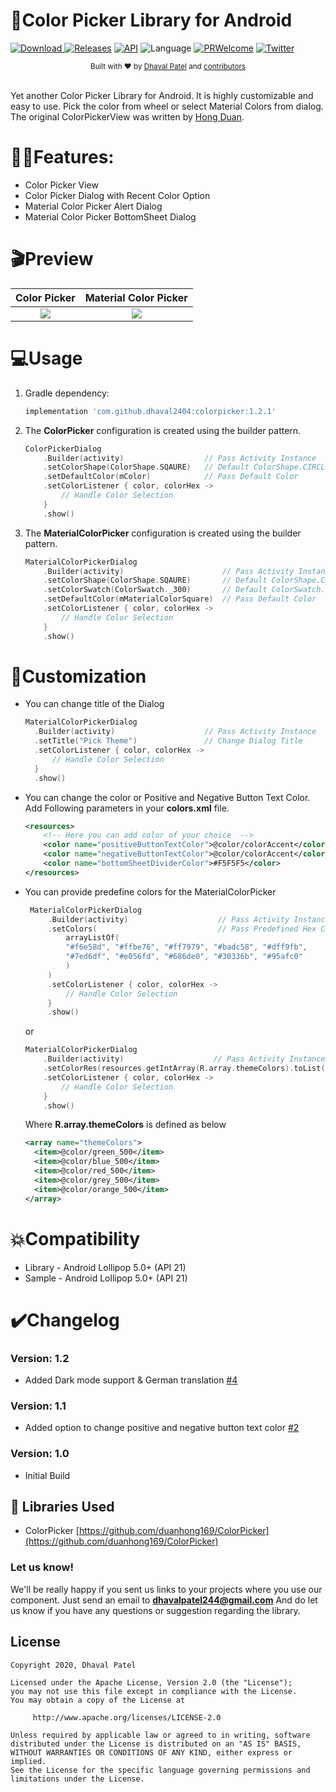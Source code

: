 # 🎨Color Picker Library for Android

[![Download](https://api.bintray.com/packages/dhaval2404/maven/colorpicker/images/download.svg) ](https://bintray.com/dhaval2404/maven/colorpicker/_latestVersion)
[![Releases](https://img.shields.io/github/release/dhaval2404/colorpicker/all.svg?style=flat-square)](https://github.com/Dhaval2404/ColorPicker/releases)
[![API](https://img.shields.io/badge/API-21%2B-brightgreen.svg?style=flat)](https://android-arsenal.com/api?level=21)
![Language](https://img.shields.io/badge/language-Kotlin-orange.svg)
[![PRWelcome](https://img.shields.io/badge/PRs-welcome-brightgreen.svg)](https://github.com/Dhaval2404/ColorPicker)
[![Twitter](https://img.shields.io/twitter/url/https/github.com/Dhaval2404/ImagePicker.svg?style=social)](https://twitter.com/intent/tweet?text=Checkout%20the%20ColorPicker%20library%20for%20android.%20https%3A%2F%2Fgithub.com%2FDhaval2404%2FColorPicker%20)

<div align="center">
  <sub>Built with ❤︎ by
  <a href="https://twitter.com/Dhaval2404">Dhaval Patel</a> and
  <a href="https://github.com/dhaval2404/colorpicker/graphs/contributors">
    contributors
  </a>
</div>
<br/>

Yet another Color Picker Library for Android. It is highly customizable and easy to use. Pick the color from wheel or select Material Colors from dialog. The original ColorPickerView was written by [Hong Duan](https://github.com/duanhong169/ColorPicker).

# 🐱‍🏍Features:

* Color Picker View
* Color Picker Dialog with Recent Color Option
* Material Color Picker Alert Dialog
* Material Color Picker BottomSheet Dialog

# 🎬Preview


   Color Picker    |         Material Color Picker      |
:-------------------------:|:-------------------------:
![](https://github.com/Dhaval2404/ColorPicker/blob/master/art/colorpicker_demo.gif)  |  ![](https://github.com/Dhaval2404/ColorPicker/blob/master/art/materialcolorpicker_demo.gif)

# 💻Usage


1. Gradle dependency:

	```groovy
	implementation 'com.github.dhaval2404:colorpicker:1.2.1'
	```

2. The **ColorPicker** configuration is created using the builder pattern.

	```kotlin
    ColorPickerDialog
        .Builder(activity)        			// Pass Activity Instance
        .setColorShape(ColorShape.SQAURE)   // Default ColorShape.CIRCLE
        .setDefaultColor(mColor)        	// Pass Default Color
        .setColorListener { color, colorHex ->
        	// Handle Color Selection
        }
        .show()
    ```

3. The **MaterialColorPicker** configuration is created using the builder pattern.

	```kotlin
    MaterialColorPickerDialog
        .Builder(activity)        				// Pass Activity Instance
        .setColorShape(ColorShape.SQAURE)   	// Default ColorShape.CIRCLE
        .setColorSwatch(ColorSwatch._300)   	// Default ColorSwatch._500
        .setDefaultColor(mMaterialColorSquare) 	// Pass Default Color
        .setColorListener { color, colorHex ->
       		// Handle Color Selection
        }
        .show()
    ```

# 🎨Customization

 *  You can change title of the Dialog
    ```kotlin
    MaterialColorPickerDialog
      .Builder(activity)        			// Pass Activity Instance
      .setTitle("Pick Theme")               // Change Dialog Title
      .setColorListener { color, colorHex ->
          // Handle Color Selection
      }
      .show()
    ```
 *  You can change the color or Positive and Negative Button Text Color. Add Following parameters in your **colors.xml** file.

     ```xml
     <resources>
         <!-- Here you can add color of your choice  -->
         <color name="positiveButtonTextColor">@color/colorAccent</color>
         <color name="negativeButtonTextColor">@color/colorAccent</color>
         <color name="bottomSheetDividerColor">#F5F5F5</color>
     </resources>
     ```

 *  You can provide predefine colors for the MaterialColorPicker

     ```kotlin
      MaterialColorPickerDialog
          .Builder(activity)        			// Pass Activity Instance
          .setColors(							// Pass Predefined Hex Color
              arrayListOf(
              "#f6e58d", "#ffbe76", "#ff7979", "#badc58", "#dff9fb",
              "#7ed6df", "#e056fd", "#686de0", "#30336b", "#95afc0"
              )
          )
          .setColorListener { color, colorHex ->
              // Handle Color Selection
          }
          .show()
      ```

      or

      ```kotlin
      MaterialColorPickerDialog
          .Builder(activity)        			// Pass Activity Instance
          .setColorRes(resources.getIntArray(R.array.themeColors).toList()) // Pass Predefined Hex Color
          .setColorListener { color, colorHex ->
              // Handle Color Selection
          }
          .show()
      ```

      Where **R.array.themeColors** is defined as  below

      ```xml
      <array name="themeColors">
        <item>@color/green_500</item>
        <item>@color/blue_500</item>
        <item>@color/red_500</item>
        <item>@color/grey_500</item>
        <item>@color/orange_500</item>
      </array>
      ```

# 💥Compatibility

  * Library - Android Lollipop 5.0+ (API 21)
  * Sample - Android Lollipop 5.0+ (API 21)

# ✔️Changelog

### Version: 1.2

  * Added Dark mode support & German translation [#4](https://github.com/Dhaval2404/ColorPicker/pull/4)

### Version: 1.1

  * Added option to change positive and negative button text color [#2](https://github.com/Dhaval2404/ImagePicker/issues/2)

### Version: 1.0

  * Initial Build

## 📃 Libraries Used
* ColorPicker [https://github.com/duanhong169/ColorPicker](https://github.com/duanhong169/ColorPicker)

### Let us know!

We'll be really happy if you sent us links to your projects where you use our component. Just send an email to **dhavalpatel244@gmail.com** And do let us know if you have any questions or suggestion regarding the library.

## License

    Copyright 2020, Dhaval Patel

    Licensed under the Apache License, Version 2.0 (the "License");
    you may not use this file except in compliance with the License.
    You may obtain a copy of the License at

         http://www.apache.org/licenses/LICENSE-2.0

    Unless required by applicable law or agreed to in writing, software
    distributed under the License is distributed on an "AS IS" BASIS,
    WITHOUT WARRANTIES OR CONDITIONS OF ANY KIND, either express or implied.
    See the License for the specific language governing permissions and
    limitations under the License.
